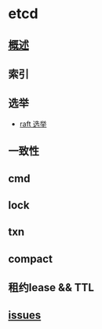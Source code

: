 # etcd

## [概述](etcd-basic.md)

## 索引

## 选举

- [raft 选举](algo-raft.md)

## 一致性

## cmd

## lock

## txn

## compact

## 租约lease && TTL

## [issues](etcd-issues.md)

